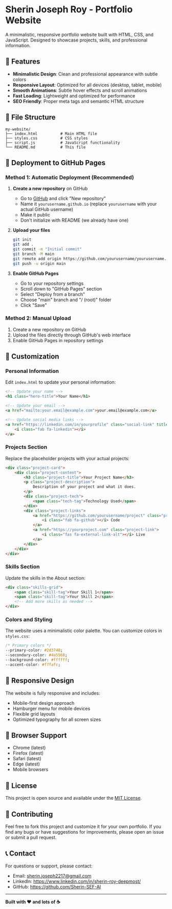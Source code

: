 # Sherin Joseph Roy - Portfolio Website

A minimalistic, responsive portfolio website built with HTML, CSS, and JavaScript. Designed to showcase projects, skills, and professional information.

## 🌟 Features

- **Minimalistic Design**: Clean and professional appearance with subtle colors
- **Responsive Layout**: Optimized for all devices (desktop, tablet, mobile)
- **Smooth Animations**: Subtle hover effects and scroll animations
- **Fast Loading**: Lightweight and optimized for performance
- **SEO Friendly**: Proper meta tags and semantic HTML structure

## 📁 File Structure

```
my-website/
├── index.html          # Main HTML file
├── styles.css          # CSS styles
├── script.js           # JavaScript functionality
└── README.md           # This file
```

## 🚀 Deployment to GitHub Pages

### Method 1: Automatic Deployment (Recommended)

1. **Create a new repository** on GitHub
   - Go to [GitHub](https://github.com) and click "New repository"
   - Name it `yourusername.github.io` (replace `yourusername` with your actual GitHub username)
   - Make it public
   - Don't initialize with README (we already have one)

2. **Upload your files**
   ```bash
   git init
   git add .
   git commit -m "Initial commit"
   git branch -M main
   git remote add origin https://github.com/yourusername/yourusername.github.io.git
   git push -u origin main
   ```

3. **Enable GitHub Pages**
   - Go to your repository settings
   - Scroll down to "GitHub Pages" section
   - Select "Deploy from a branch"
   - Choose "main" branch and "/ (root)" folder
   - Click "Save"

### Method 2: Manual Upload

1. Create a new repository on GitHub
2. Upload the files directly through GitHub's web interface
3. Enable GitHub Pages in repository settings

## 🎨 Customization

### Personal Information

Edit `index.html` to update your personal information:

```html
<!-- Update your name -->
<h1 class="hero-title">Your Name</h1>

<!-- Update your email -->
<a href="mailto:your.email@example.com">your.email@example.com</a>

<!-- Update social media links -->
<a href="https://linkedin.com/in/yourprofile" class="social-link" title="LinkedIn">
    <i class="fab fa-linkedin"></i>
</a>
```

### Projects Section

Replace the placeholder projects with your actual projects:

```html
<div class="project-card">
    <div class="project-content">
        <h3 class="project-title">Your Project Name</h3>
        <p class="project-description">
            Description of your project and what it does.
        </p>
        <div class="project-tech">
            <span class="tech-tag">Technology Used</span>
        </div>
        <div class="project-links">
            <a href="https://github.com/yourusername/project" class="project-link">
                <i class="fab fa-github"></i> Code
            </a>
            <a href="https://yourproject.com" class="project-link">
                <i class="fas fa-external-link-alt"></i> Live
            </a>
        </div>
    </div>
</div>
```

### Skills Section

Update the skills in the About section:

```html
<div class="skills-grid">
    <span class="skill-tag">Your Skill 1</span>
    <span class="skill-tag">Your Skill 2</span>
    <!-- Add more skills as needed -->
</div>
```

### Colors and Styling

The website uses a minimalistic color palette. You can customize colors in `styles.css`:

```css
/* Primary colors */
--primary-color: #2d3748;
--secondary-color: #4a5568;
--background-color: #ffffff;
--accent-color: #f7fafc;
```

## 📱 Responsive Design

The website is fully responsive and includes:

- Mobile-first design approach
- Hamburger menu for mobile devices
- Flexible grid layouts
- Optimized typography for all screen sizes

## 🔧 Browser Support

- Chrome (latest)
- Firefox (latest)
- Safari (latest)
- Edge (latest)
- Mobile browsers

## 📝 License

This project is open source and available under the [MIT License](LICENSE).

## 🤝 Contributing

Feel free to fork this project and customize it for your own portfolio. If you find any bugs or have suggestions for improvements, please open an issue or submit a pull request.

## 📞 Contact

For questions or support, please contact:
- Email: sherin.joseph2217@gmail.com
- LinkedIn: https://www.linkedin.com/in/sherin-roy-deepmost/
- GitHub: https://github.com/Sherin-SEF-AI

---

**Built with ❤️ and lots of ☕** 
